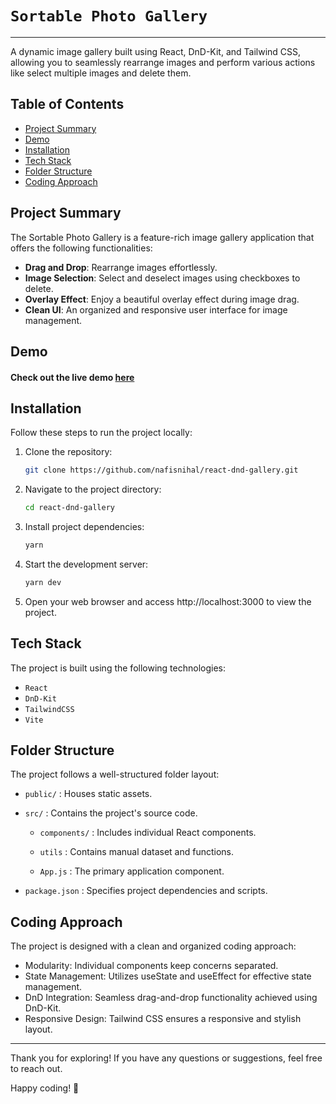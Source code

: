 # `Sortable Photo Gallery`

---

A dynamic image gallery built using React, DnD-Kit, and Tailwind CSS, allowing you to seamlessly rearrange images and perform various actions like select multiple images and delete them.

## Table of Contents

- [Project Summary](#project-summary)
- [Demo](#demo)
- [Installation](#installation)
- [Tech Stack](#tech-stack)
- [Folder Structure](#folder-structure)
- [Coding Approach](#coding-approach)

## Project Summary

The Sortable Photo Gallery is a feature-rich image gallery application that offers the following functionalities:

- **Drag and Drop**: Rearrange images effortlessly.
- **Image Selection**: Select and deselect images using checkboxes to delete.
- **Overlay Effect**: Enjoy a beautiful overlay effect during image drag.
- **Clean UI**: An organized and responsive user interface for image management.

## Demo

#### Check out the live demo [here](https://react-dnd-gallery-nn.vercel.app/)

## Installation

Follow these steps to run the project locally:

1. Clone the repository:

   ```bash
   git clone https://github.com/nafisnihal/react-dnd-gallery.git
   ```

2. Navigate to the project directory:

   ```bash
   cd react-dnd-gallery
   ```

3. Install project dependencies:

   ```bash
   yarn
   ```

4. Start the development server:

   ```bash
   yarn dev
   ```

5. Open your web browser and access http://localhost:3000 to view the project.

## Tech Stack

The project is built using the following technologies:

- `React`
- `DnD-Kit`
- `TailwindCSS`
- `Vite`

## Folder Structure

The project follows a well-structured folder layout:

- `public/` : Houses static assets.

- `src/` : Contains the project's source code.

  - `components/` : Includes individual React components.

  - `utils` : Contains manual dataset and functions.

  - `App.js` : The primary application component.

- `package.json` : Specifies project dependencies and scripts.

## Coding Approach

The project is designed with a clean and organized coding approach:

- Modularity: Individual components keep concerns separated.
- State Management: Utilizes useState and useEffect for effective state management.
- DnD Integration: Seamless drag-and-drop functionality achieved using DnD-Kit.
- Responsive Design: Tailwind CSS ensures a responsive and stylish layout.

---

Thank you for exploring! If you have any questions or suggestions, feel free to reach out.

Happy coding! 🚀
